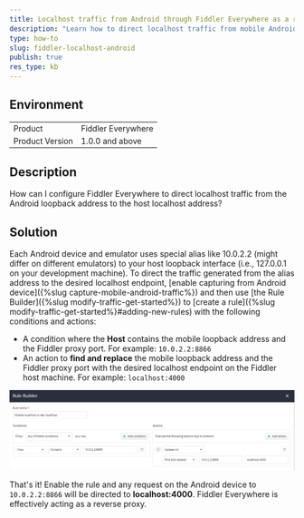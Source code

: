 ```yaml
---
title: Localhost traffic from Android through Fiddler Everywhere as a reverse proxy.
description: "Learn how to direct localhost traffic from mobile Android browser through the Fiddler Everywhere proxy."
type: how-to
slug: fiddler-localhost-android
publish: true
res_type: kb
---
```


## Environment

|   |   |
|---|---|
| Product   |  Fiddler Everywhere  |
| Product Version | 1.0.0 and above  |

## Description

How can I configure Fiddler Everywhere to direct localhost traffic from the Android loopback address to the host localhost address?

## Solution

Each Android device and emulator uses special alias like 10.0.2.2 (might differ on different emulators) to your host loopback interface (i.e., 127.0.0.1 on your development machine). To direct the traffic generated from the alias address to the desired localhost endpoint, [enable capturing from Android device]({%slug capture-mobile-android-traffic%}) and then use [the Rule Builder]({%slug modify-traffic-get-started%}) to [create a rule]({%slug modify-traffic-get-started%}#adding-new-rules) with the following conditions and actions:
- A condition where the **Host** contains the mobile loopback address and the Fiddler proxy port. For example: `10.0.2.2:8866`
- An action to **find and replace** the mobile loopback address and the Fiddler proxy port with the desired localhost endpoint on the Fiddler host machine. For example: `localhost:4000`

![Directing mobile loopback to host localhost](../images/kb/mobile-localhost/mobile-localhost.png)

That's it! Enable the rule and any request on the Android device to `10.0.2.2:8866` will be directed to **localhost:4000**. Fiddler Everywhere is effectively acting as a reverse proxy.